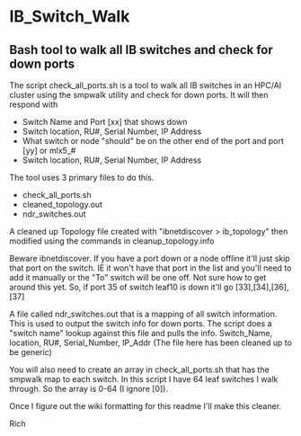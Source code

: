 # IB_Switch_Walk
## Bash tool to walk all IB switches and check for down ports


The script check_all_ports.sh is a tool to walk all IB switches in an HPC/AI cluster using the smpwalk utility and check for down ports. It will then respond with 
* Switch Name and Port [xx] that shows down
* Switch location, RU#, Serial Number, IP Address
* What switch or node "should" be on the other end of the port and port [yy] or mlx5_#
* Switch location, RU#, Serial Number, IP Address

  
The tool uses 3 primary files to do this. 

- check_all_ports.sh
- cleaned_topology.out
- ndr_switches.out

A cleaned up Topology file created with "ibnetdiscover > ib_topology" then modified using the commands in cleanup_topology.info

Beware ibnetdiscover. If you have a port down or a node offline it'll just skip that port on the switch. IE it won't have that port in the list and you'll need to add it manually or the "To" switch will be one off. Not sure how to get around this yet. So, if port 35 of switch leaf10 is down it'll go
[33],[34],[36],[37]

A file called ndr_switches.out that is a mapping of all switch information. This is used to output the switch info for down ports. The script does a "switch name" lookup against this file and pulls the info.
Switch_Name, location, RU#, Serial_Number, IP_Addr (The file here has been cleaned up to be generic)

You will also need to create an array in check_all_ports.sh that has the smpwalk map to each switch. In this script I have 64 leaf switches I walk through. So the array is 0-64 (I ignore [0]). 

Once I figure out the wiki formatting for this readme I'll make this cleaner. 

Rich
